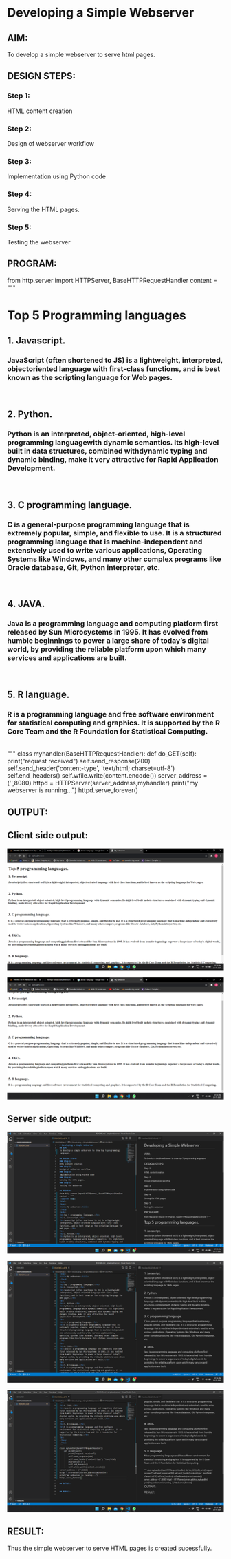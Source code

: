 # Developing a Simple Webserver
## AIM:
To develop a simple webserver to serve html pages.

## DESIGN STEPS:
### Step 1: 
HTML content creation
### Step 2:
Design of webserver workflow
### Step 3:
Implementation using Python code
### Step 4:
Serving the HTML pages.
### Step 5:
Testing the webserver

## PROGRAM:
from http.server import HTTPServer, BaseHTTPRequestHandler
content = """
<!DOCTYPE html>
<html>
<head>
<title>My webserver</title>
</head>
<body>
<h1>Top 5 Programming languages</h1>
<h2>1. Javascript.</h2>
<h3>JavaScript (often shortened to JS) is a lightweight, interpreted, objectoriented language with first-class functions, and is best known as the scripting language for Web pages.</h3>
<br>
<h2>2. Python.</h2>
<h3>Python is an interpreted, object-oriented, high-level programming languagewith dynamic semantics. Its high-level built in data structures, combined withdynamic typing and dynamic binding, make it very attractive for Rapid Application Development.</h3>
<br>
<h2>3. C programming language.</h2>
<h3>C is a general-purpose programming language that is extremely popular, simple, and flexible to use. It is a structured programming language that is machine-independent and extensively used to write various applications,
Operating Systems like Windows, and many other complex programs like Oracle database, Git, Python interpreter, etc.</h3>
<br>
<h2>4. JAVA.</h2>
<h3>Java is a programming language and computing platform first released by Sun Microsystems in 1995. It has evolved from humble beginnings to power a large share of today’s digital world, by providing the reliable platform upon
which many services and applications are built.</h3>
<br>
<h2>5. R language.</h2>
<h3>R is a programming language and free software environment for statistical computing and graphics. It is supported by the R Core Team and the R Foundation for Statistical Computing.</h3>
<br>
</body>
</html>
"""
class myhandler(BaseHTTPRequestHandler):
    def do_GET(self):
        print("request received")
        self.send_response(200)
        self.send_header('content-type', 'text/html; charset=utf-8')
        self.end_headers()
        self.wfile.write(content.encode())
server_address = ('',8080)
httpd = HTTPServer(server_address,myhandler)
print("my webserver is running...")
httpd.serve_forever()

## OUTPUT:
## Client side output:
![client side](/IMAGES/img1.png)

![client side](/IMAGES/img2.png)
## Server side output:
![server side](/IMAGES/img3.png)

![server side](/IMAGES/img4.png)

![server side](/IMAGES/img5.png)
## RESULT:
Thus the simple webserver to serve HTML pages is created sucessfully.